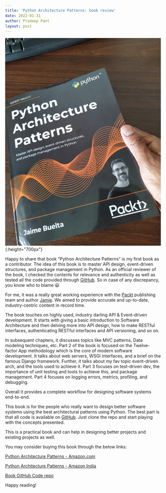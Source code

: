 ```yaml
---
title: 'Python Architecture Patterns: book review'
date: 2022-01-31
author: Pradeep Pant
layout: post
---
```


![](/data/images/python_arch_book.jpeg){:height="700px"}


Happy to share that book “Python Architecture Patterns” is my first book as a contributor. The idea of this book is to master API design, event-driven structures, and package management in Python. As an official reviewer of the book, I checked the contents for relevance and authenticity as well as tested all the code provided through [GitHub](https://github.com/PacktPublishing/Python-Architecture-Patterns). So in case of any discrepancy, you know who to blame :smiley:

For me, it was a really great working experience with the [Packt](https://www.packtpub.com/) publishing team and author [Jamie](https://www.linkedin.com/in/jaime-buelta-27305817/). We aimed to provide accurate and up-to-date, industry-centric content in record time.

The book touches on highly used, industry darling API & Event-driven development. It starts with giving a basic introduction to Software Architecture and then delving more into API design, how to make RESTful interfaces, authenticating RESTful interfaces and API versioning, and so on.

In subsequent chapters, it discusses topics like MVC patterns, Data modeling techniques, etc. Part 2 of the book is focused on the Twelve-factor App methodology which is the core of modern software development. It talks about web servers, WSGI interfaces, and a brief on the famous Django framework. Further, it talks about my fav topic event-driven arch, and the tools used to achieve it. Part 3 focuses on test-driven dev, the importance of unit testing and tools to achieve this, and package management. Part 4 focuses on logging errors, metrics, profiling, and debugging.

Overall it provides a complete workflow for designing software systems end-to-end.

This book is for the people who really want to design better software systems using the best architectural patterns using Python. The best part is that all code is available on [GitHub](https://github.com/PacktPublishing/Python-Architecture-Patterns). Just clone the repo and start playing with the concepts presented.

This is a practical book and can help in designing better projects and existing projects as well.

You may consider buying this book through the below links:

[Python Architecture Patterns - Amazon.com](https://www.amazon.com/gp/product/1801819998/ref=ox_sc_act_title_1?smid=ATVPDKIKX0DER&psc=1)

[Python Architecture Patterns - Amazon India](https://www.amazon.in/Python-Architecture-Patterns-event-driven-structures/dp/1801819998/ref=sr_1_4?keywords=Python+Architecture+Patterns&qid=1643604120&sr=8-4)

[Book GitHub Code repo](https://github.com/PacktPublishing/Python-Architecture-Patterns) 


Happy reading!

